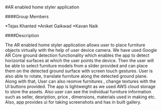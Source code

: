 #AR enabled home styler application

####Group Members

*Tejas Khanted
*Aniket Gaikwad
*Kavan Naik


####Description

The AR enabled home styler application allows user to place furniture objects virtually with the help of user device camera. We have used Google AR
Core ground detection functionality which enables the app to detect horizontal surfaces at which the user points the device. Then the user will be able to select furniture models from a slider provided and can place them on the detected ground surface with screen touch gestures. User is also able to rotate, translate furniture along the detected ground plane. Along with that, User can also reomve furnitures , change textures with the UI buttons provided. The 
app is lightweight as we used AWS cloud storage to store the assets. Also user can see the individual furniture information such as seller, desription, price ,
dimensions, materials used in making etc. Also, app provides ui for taking screenshots and has in built gallery.